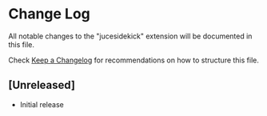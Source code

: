 # Change Log

All notable changes to the "jucesidekick" extension will be documented in this file.

Check [Keep a Changelog](http://keepachangelog.com/) for recommendations on how to structure this file.

## [Unreleased]

- Initial release